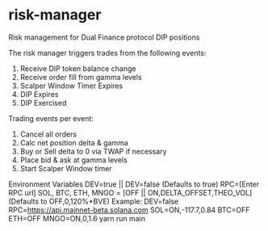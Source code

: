 # risk-manager
Risk management for Dual Finance protocol DIP positions

The risk manager triggers trades from the following events:

1. Receive DIP token balance change
2. Receive order fill from gamma levels 
3. Scalper Window Timer Expires
4. DIP Expires
5. DIP Exercised

Trading events per event:
1. Cancel all orders
2. Calc net position delta & gamma
3. Buy or Sell delta to 0 via TWAP if necessary
4. Place bid & ask at gamma levels
5. Start Scalper Window timer

Environment Variables
DEV=true || DEV=false (Defaults to true)
RPC=[Enter RPC url]
SOL, BTC, ETH, MNGO = [OFF || ON,DELTA_OFFSET,THEO_VOL] (Defaults to OFF,0,120%*BVE)
Example: DEV=false RPC=https://api.mainnet-beta.solana.com SOL=ON,-117.7,0.84 BTC=OFF ETH=OFF MNGO=ON,0,1.6 yarn run main
